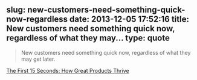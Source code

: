 slug: new-customers-need-something-quick-now-regardless
date: 2013-12-05 17:52:16
title: New customers need something quick now, regardless of what they may...
type: quote
---

> New customers need something quick now, regardless of what they may get later.

[The First 15 Seconds: How Great Products Thrive](http://www.linkedin.com/today/post/article/20131112171340-4074853-the-first-15-seconds-how-great-products-thrive)
